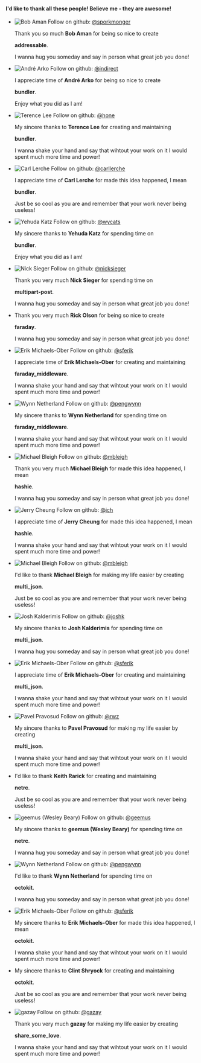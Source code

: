 #### I'd like to thank all these people! Believe me - they are awesome!

*  
     ![Bob Aman](https://secure.gravatar.com/avatar/56ee28134dd0776825445e3551979b14?d=https://a248.e.akamai.net/assets.github.com%2Fimages%2Fgravatars%2Fgravatar-user-420.png)
     Follow on github: [@sporkmonger](http://github.com/sporkmonger)
   
   Thank you so much **Bob Aman** for being so nice to create

   **addressable**.

   I wanna hug you someday and say in person what great job you done!
*  
     ![André Arko](https://secure.gravatar.com/avatar/4c3ed917e59156a36212d48155831482?d=https://a248.e.akamai.net/assets.github.com%2Fimages%2Fgravatars%2Fgravatar-user-420.png)
     Follow on github: [@indirect](http://github.com/indirect)
   
   I appreciate time of **André Arko** for being so nice to create

   **bundler**.

   Enjoy what you did as I am!
*  
     ![Terence Lee](https://secure.gravatar.com/avatar/efb7c66871043330ce1310a9bdd0aaf6?d=https://a248.e.akamai.net/assets.github.com%2Fimages%2Fgravatars%2Fgravatar-user-420.png)
     Follow on github: [@hone](http://github.com/hone)
   
   My sincere thanks to **Terence Lee** for creating and maintaining

   **bundler**.

   I wanna shake your hand and say that wihtout your work on it I would spent much more time and power!
*  
     ![Carl Lerche](https://secure.gravatar.com/avatar/da5274b27cc6c0f505495bf5d504575d?d=https://a248.e.akamai.net/assets.github.com%2Fimages%2Fgravatars%2Fgravatar-user-420.png)
     Follow on github: [@carllerche](http://github.com/carllerche)
   
   I appreciate time of **Carl Lerche** for made this idea happened, I mean

   **bundler**.

   Just be so cool as you are and remember that your work never being useless!
*  
     ![Yehuda Katz](https://secure.gravatar.com/avatar/428167a3ec72235ba971162924492609?d=https://a248.e.akamai.net/assets.github.com%2Fimages%2Fgravatars%2Fgravatar-user-420.png)
     Follow on github: [@wycats](http://github.com/wycats)
   
   My sincere thanks to **Yehuda Katz** for spending time on

   **bundler**.

   Enjoy what you did as I am!
*  
     ![Nick Sieger](https://secure.gravatar.com/avatar/526d60de6472502bb570a9df2842b33b?d=https://a248.e.akamai.net/assets.github.com%2Fimages%2Fgravatars%2Fgravatar-user-420.png)
     Follow on github: [@nicksieger](http://github.com/nicksieger)
   
   Thank you very much **Nick Sieger** for spending time on

   **multipart-post**.

   I wanna hug you someday and say in person what great job you done!
*  
   Thank you very much **Rick Olson** for being so nice to create

   **faraday**.

   I wanna hug you someday and say in person what great job you done!
*  
     ![Erik Michaels-Ober](https://secure.gravatar.com/avatar/1f74b13f1e5c6c69cb5d7fbaabb1e2cb?d=https://a248.e.akamai.net/assets.github.com%2Fimages%2Fgravatars%2Fgravatar-user-420.png)
     Follow on github: [@sferik](http://github.com/sferik)
   
   I appreciate time of **Erik Michaels-Ober** for creating and maintaining

   **faraday_middleware**.

   I wanna shake your hand and say that wihtout your work on it I would spent much more time and power!
*  
     ![Wynn Netherland](https://secure.gravatar.com/avatar/7e19cd5486b5d6dc1ef90e671ba52ae0?d=https://a248.e.akamai.net/assets.github.com%2Fimages%2Fgravatars%2Fgravatar-user-420.png)
     Follow on github: [@pengwynn](http://github.com/pengwynn)
   
   My sincere thanks to **Wynn Netherland** for spending time on

   **faraday_middleware**.

   I wanna shake your hand and say that wihtout your work on it I would spent much more time and power!
*  
     ![Michael Bleigh](https://secure.gravatar.com/avatar/69dc78b59ef008c58e6e842f9f3e0624?d=https://a248.e.akamai.net/assets.github.com%2Fimages%2Fgravatars%2Fgravatar-user-420.png)
     Follow on github: [@mbleigh](http://github.com/mbleigh)
   
   Thank you very much **Michael Bleigh** for made this idea happened, I mean

   **hashie**.

   I wanna hug you someday and say in person what great job you done!
*  
     ![Jerry Cheung](https://secure.gravatar.com/avatar/acd4b5803e806bf0ed70299f15cd6d18?d=https://a248.e.akamai.net/assets.github.com%2Fimages%2Fgravatars%2Fgravatar-user-420.png)
     Follow on github: [@jch](http://github.com/jch)
   
   I appreciate time of **Jerry Cheung** for made this idea happened, I mean

   **hashie**.

   I wanna shake your hand and say that wihtout your work on it I would spent much more time and power!
*  
     ![Michael Bleigh](https://secure.gravatar.com/avatar/69dc78b59ef008c58e6e842f9f3e0624?d=https://a248.e.akamai.net/assets.github.com%2Fimages%2Fgravatars%2Fgravatar-user-420.png)
     Follow on github: [@mbleigh](http://github.com/mbleigh)
   
   I'd like to thank **Michael Bleigh** for making my life easier by creating

   **multi_json**.

   Just be so cool as you are and remember that your work never being useless!
*  
     ![Josh Kalderimis](https://secure.gravatar.com/avatar/21b21efe14359ec323f9a70464b91e39?d=https://a248.e.akamai.net/assets.github.com%2Fimages%2Fgravatars%2Fgravatar-user-420.png)
     Follow on github: [@joshk](http://github.com/joshk)
   
   My sincere thanks to **Josh Kalderimis** for spending time on

   **multi_json**.

   I wanna hug you someday and say in person what great job you done!
*  
     ![Erik Michaels-Ober](https://secure.gravatar.com/avatar/1f74b13f1e5c6c69cb5d7fbaabb1e2cb?d=https://a248.e.akamai.net/assets.github.com%2Fimages%2Fgravatars%2Fgravatar-user-420.png)
     Follow on github: [@sferik](http://github.com/sferik)
   
   I appreciate time of **Erik Michaels-Ober** for creating and maintaining

   **multi_json**.

   I wanna shake your hand and say that wihtout your work on it I would spent much more time and power!
*  
     ![Pavel Pravosud](https://secure.gravatar.com/avatar/df08a0889bad0229c372f702976a3da6?d=https://a248.e.akamai.net/assets.github.com%2Fimages%2Fgravatars%2Fgravatar-user-420.png)
     Follow on github: [@rwz](http://github.com/rwz)
   
   My sincere thanks to **Pavel Pravosud** for making my life easier by creating

   **multi_json**.

   I wanna shake your hand and say that wihtout your work on it I would spent much more time and power!
*  
   I'd like to thank **Keith Rarick** for creating and maintaining

   **netrc**.

   Just be so cool as you are and remember that your work never being useless!
*  
     ![geemus (Wesley Beary)](https://secure.gravatar.com/avatar/e3191b55da8ada73c3e1ada98a63af6e?d=https://a248.e.akamai.net/assets.github.com%2Fimages%2Fgravatars%2Fgravatar-user-420.png)
     Follow on github: [@geemus](http://github.com/geemus)
   
   My sincere thanks to **geemus (Wesley Beary)** for spending time on

   **netrc**.

   I wanna hug you someday and say in person what great job you done!
*  
     ![Wynn Netherland](https://secure.gravatar.com/avatar/7e19cd5486b5d6dc1ef90e671ba52ae0?d=https://a248.e.akamai.net/assets.github.com%2Fimages%2Fgravatars%2Fgravatar-user-420.png)
     Follow on github: [@pengwynn](http://github.com/pengwynn)
   
   I'd like to thank **Wynn Netherland** for spending time on

   **octokit**.

   I wanna hug you someday and say in person what great job you done!
*  
     ![Erik Michaels-Ober](https://secure.gravatar.com/avatar/1f74b13f1e5c6c69cb5d7fbaabb1e2cb?d=https://a248.e.akamai.net/assets.github.com%2Fimages%2Fgravatars%2Fgravatar-user-420.png)
     Follow on github: [@sferik](http://github.com/sferik)
   
   My sincere thanks to **Erik Michaels-Ober** for made this idea happened, I mean

   **octokit**.

   I wanna shake your hand and say that wihtout your work on it I would spent much more time and power!
*  
   My sincere thanks to **Clint Shryock** for creating and maintaining

   **octokit**.

   Just be so cool as you are and remember that your work never being useless!
*  
     ![gazay](https://secure.gravatar.com/avatar/d52cc558a29696bb722492259f3f52de?d=https://a248.e.akamai.net/assets.github.com%2Fimages%2Fgravatars%2Fgravatar-user-420.png)
     Follow on github: [@gazay](http://github.com/gazay)
   
   Thank you very much **gazay** for making my life easier by creating

   **share_some_love**.

   I wanna shake your hand and say that wihtout your work on it I would spent much more time and power!

